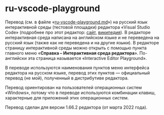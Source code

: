 # ru-vscode-playground
Перевод (см. в файле «[ru-vscode-playground.md](ru-vscode-playground.md)») на русский язык интерактивной среды (тестовой площадки) редактора «Visual Studio Code» (подробнее про этот редактор: [сайт](https://code.visualstudio.com), [википедия](https://ru.wikipedia.org/wiki/Visual_Studio_Code)). В редакторе интерактивная среда написана на английском языке и не переведена на русский язык (также как не переведена и на другие языки). В редакторе страницу интерактивной среды можно открыть с помощью пункта главного меню «__Справка&nbsp;– Интерактивная среда редактора__». По-английски эта страница называется «Interactive Editor Playground».

В переводе используются наименования пунктов меню интерфейса редактора на русском языке, перевод этих пунктов&nbsp;— официальный перевод (не мой), полученный в дистрибутиве редактора.

Перевод ориентирован на пользователей операционных систем «Windows», потому что в переводе используются комбинации клавиш, характерные для приложений этих операционных систем.

Перевод сделан для версии 1.66.2 редактора (от марта 2022 года).
